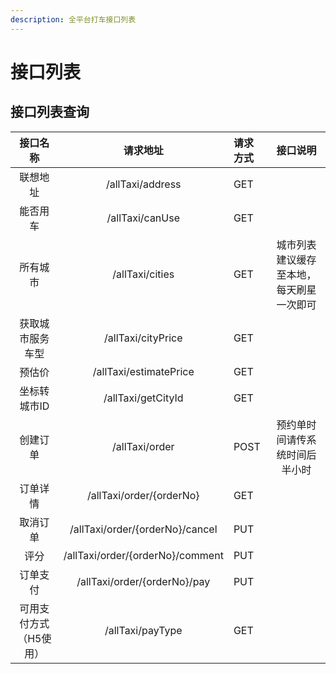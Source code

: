```yaml
---
description: 全平台打车接口列表
---
```


# 接口列表

## 接口列表查询

| 接口名称 | 请求地址 | 请求方式 | 接口说明 |
| :---: | :---: | :--- | :---: |
| 联想地址 | /allTaxi/address | GET |   |
| 能否用车 | /allTaxi/canUse | GET |   |
| 所有城市 | /allTaxi/cities | GET | 城市列表建议缓存至本地，每天刷星一次即可 |
| 获取城市服务车型 | /allTaxi/cityPrice | GET |   |
| 预估价 | /allTaxi/estimatePrice | GET |   |
| 坐标转城市ID | /allTaxi/getCityId | GET |   |
| 创建订单 | /allTaxi/order | POST | 预约单时间请传系统时间后半小时  |
| 订单详情 | /allTaxi/order/{orderNo} | GET |   |
| 取消订单 | /allTaxi/order/{orderNo}/cancel | PUT |   |
| 评分 | /allTaxi/order/{orderNo}/comment | PUT |   |
| 订单支付 | /allTaxi/order/{orderNo}/pay | PUT |   |
| 可用支付方式（H5使用） | /allTaxi/payType | GET |   |



